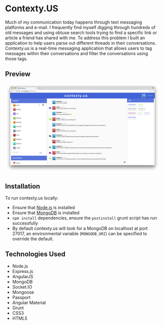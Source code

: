 # Contexty.US

Much of my communication today happens through text messaging platforms and e-mail. I frequently find myself digging through hundreds of old messages and using obtuse search tools trying to find a specific link or article a friend has shared with me. To address this problem I built an application to help users parse out different threads in their conversations. Contexty.us is a real-time messaging application that allows users to tag messages within their conversations and filter the conversations using those tags.

## Preview

![preview](contextypreview.png)


## Installation

To run contexty.us locally:

* Ensure that [Node.js](https://nodejs.org/en/) is installed
* Ensure that [MongoDB](https://www.mongodb.com/) is installed
* `npm install` dependencies, ensure the `postinstall` grunt script has run successfully
* By default contexty.us will look for a MongoDB on localhost at port 27017, an environmental variable (`MONGODB_URI`) can be specified to override the default.


## Technologies Used

* Node.js
* Express.js
* AngularJS
* MongoDB
* Socket.IO
* Mongoose
* Passport
* Angular Material
* Grunt
* CSS3
* HTML5
